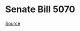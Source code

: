 # Senate Bill 5070

[Source](http://lawfilesext.leg.wa.gov/biennium/2023-24/Pdf/Bills/Senate%20Bills/5070.pdf)